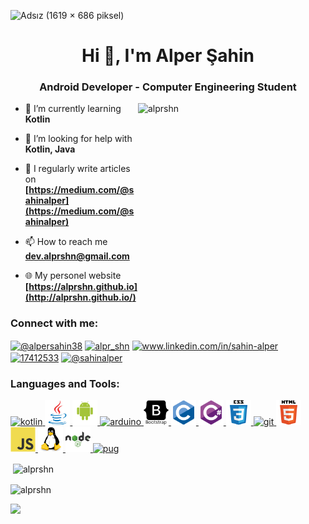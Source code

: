 ![Adsız (1619 × 686 piksel)](https://user-images.githubusercontent.com/93208734/212845241-1f946bf6-3545-423d-a571-0b63f41b8573.gif)
<h1 align="center">Hi 👋, I'm Alper Şahin</h1>
<h3 align="center">Android Developer - Computer Engineering Student</h3>
<img align="right" src="https://miro.medium.com/v2/resize:fit:640/1*zzTEyTwyy7jXibtqVWg84Q.gif" width="300" height="300" alt="alprshn" />

- 🌱 I’m currently learning **Kotlin**

- 🤝 I’m looking for help with **Kotlin, Java**

- 📝 I regularly write articles on **[https://medium.com/@sahinalper](https://medium.com/@sahinalper)**

- 📫 How to reach me **dev.alprshn@gmail.com**

- 🌐 My personel website **[https://alprshn.github.io](http://alprshn.github.io/)**

<h3 align="left">Connect with me:</h3>
<p align="left">
<a href="https://codepen.io/@alpersahin38" target="blank"><img align="center" src="https://raw.githubusercontent.com/rahuldkjain/github-profile-readme-generator/master/src/images/icons/Social/codepen.svg" alt="@alpersahin38" height="30" width="40" /></a>
<a href="https://twitter.com/alpr_shn" target="blank"><img align="center" src="https://raw.githubusercontent.com/rahuldkjain/github-profile-readme-generator/master/src/images/icons/Social/twitter.svg" alt="alpr_shn" height="30" width="40" /></a>
<a href="https://linkedin.com/in/www.linkedin.com/in/sahin-alper" target="blank"><img align="center" src="https://raw.githubusercontent.com/rahuldkjain/github-profile-readme-generator/master/src/images/icons/Social/linked-in-alt.svg" alt="www.linkedin.com/in/sahin-alper" height="30" width="40" /></a>
<a href="https://stackoverflow.com/users/17412533" target="blank"><img align="center" src="https://raw.githubusercontent.com/rahuldkjain/github-profile-readme-generator/master/src/images/icons/Social/stack-overflow.svg" alt="17412533" height="30" width="40" /></a>
<a href="https://medium.com/@sahinalper" target="blank"><img align="center" src="https://raw.githubusercontent.com/rahuldkjain/github-profile-readme-generator/master/src/images/icons/Social/medium.svg" alt="@sahinalper" height="30" width="40" /></a>
</p>



<h3 align="left">Languages and Tools:</h3>
<p align="left"><a href="https://kotlinlang.org" target="_blank" rel="noreferrer"> <img src="https://www.vectorlogo.zone/logos/kotlinlang/kotlinlang-icon.svg" alt="kotlin" width="40" height="40"/> </a> <a href="https://www.java.com" target="_blank" rel="noreferrer"> <img src="https://raw.githubusercontent.com/devicons/devicon/master/icons/java/java-original.svg" alt="java" width="40" height="40"/> <a href="https://developer.android.com" target="_blank" rel="noreferrer"> <img src="https://raw.githubusercontent.com/devicons/devicon/master/icons/android/android-original-wordmark.svg" alt="android" width="40" height="40"/> </a> <a href="https://www.arduino.cc/" target="_blank" rel="noreferrer"> <img src="https://cdn.worldvectorlogo.com/logos/arduino-1.svg" alt="arduino" width="40" height="40"/> </a>  </a><a href="https://getbootstrap.com" target="_blank" rel="noreferrer"> <img src="https://raw.githubusercontent.com/devicons/devicon/master/icons/bootstrap/bootstrap-plain-wordmark.svg" alt="bootstrap" width="40" height="40"/> </a> <a href="https://www.cprogramming.com/" target="_blank" rel="noreferrer"> <img src="https://raw.githubusercontent.com/devicons/devicon/master/icons/c/c-original.svg" alt="c" width="40" height="40"/> </a> <a href="https://www.w3schools.com/cs/" target="_blank" rel="noreferrer"> <img src="https://raw.githubusercontent.com/devicons/devicon/master/icons/csharp/csharp-original.svg" alt="csharp" width="40" height="40"/> </a> <a href="https://www.w3schools.com/css/" target="_blank" rel="noreferrer"> <img src="https://raw.githubusercontent.com/devicons/devicon/master/icons/css3/css3-original-wordmark.svg" alt="css3" width="40" height="40"/> </a>  <a href="https://git-scm.com/" target="_blank" rel="noreferrer"> <img src="https://www.vectorlogo.zone/logos/git-scm/git-scm-icon.svg" alt="git" width="40" height="40"/> </a> <a href="https://www.w3.org/html/" target="_blank" rel="noreferrer"> <img src="https://raw.githubusercontent.com/devicons/devicon/master/icons/html5/html5-original-wordmark.svg" alt="html5" width="40" height="40"/> </a> <a href="https://developer.mozilla.org/en-US/docs/Web/JavaScript" target="_blank" rel="noreferrer"> <img src="https://raw.githubusercontent.com/devicons/devicon/master/icons/javascript/javascript-original.svg" alt="javascript" width="40" height="40"/> </a> <a href="https://www.linux.org/" target="_blank" rel="noreferrer"> <img src="https://raw.githubusercontent.com/devicons/devicon/master/icons/linux/linux-original.svg" alt="linux" width="40" height="40"/> </a<a href="https://nodejs.org" target="_blank" rel="noreferrer"> <img src="https://raw.githubusercontent.com/devicons/devicon/master/icons/nodejs/nodejs-original-wordmark.svg" alt="nodejs" width="40" height="40"/>  <a href="https://pugjs.org" target="_blank" rel="noreferrer"> <img src="https://cdn.worldvectorlogo.com/logos/pug.svg" alt="pug" width="40" height="40"/> </a> </p>


<p>&nbsp;<img align="center" src="https://github-readme-stats.vercel.app/api?username=alprshn&show_icons=true&locale=en" alt="alprshn" /></p>

<p><img align="center" src="https://github-readme-streak-stats.herokuapp.com/?user=alprshn&" alt="alprshn" /></p>

<img height="180em" src="https://github-readme-stats-eight-theta.vercel.app/api/top-langs/?username=alprshn&layout=compact&langs_count=8&theme=dark"/>

